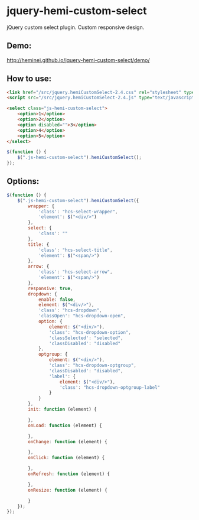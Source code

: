 jquery-hemi-custom-select
=========================

jQuery custom select plugin. Custom responsive design.

Demo:
-----------

http://heminei.github.io/jquery-hemi-custom-select/demo/

How to use:
-----------

```html
<link href="/src/jquery.hemiCustomSelect-2.4.css" rel="stylesheet" type="text/css"/>
<script src="/src/jquery.hemiCustomSelect-2.4.js" type="text/javascript"></script>

<select class="js-hemi-custom-select">
	<option>1</option>
	<option>2</option>
	<option disabled="">3</option>
	<option>4</option>
	<option>5</option>
</select>
```

```javascript
$(function () {
	$(".js-hemi-custom-select").hemiCustomSelect();
});
```

Options:
-----------
```javascript
$(function () {
	$(".js-hemi-custom-select").hemiCustomSelect({
		wrapper: {
			'class': "hcs-select-wrapper",
			'element': $("<div/>")
		},
		select: {
			'class': ""
		},
		title: {
			'class': "hcs-select-title",
			'element': $("<span/>")
		},
		arrow: {
			'class': "hcs-select-arrow",
			'element': $("<span/>")
		},
		responsive: true,
		dropdown: {
			enable: false,
			element: $("<div/>"),
			'class': "hcs-dropdown",
			'classOpen': "hcs-dropdown-open",
			option: {
				element: $("<div/>"),
				'class': "hcs-dropdown-option",
				'classSelected': "selected",
				'classDisabled': "disabled"
			},
			optgroup: {
				element: $("<div/>"),
				'class': "hcs-dropdown-optgroup",
				'classDisabled': "disabled",
				'label': {
					element: $("<div/>"),
					'class': "hcs-dropdown-optgroup-label"
				}
			}
		},
		init: function (element) {

		},
		onLoad: function (element) {

		},
		onChange: function (element) {

		},
		onClick: function (element) {

		},
		onRefresh: function (element) {

		},
		onResize: function (element) {

		}
	});
});
```

